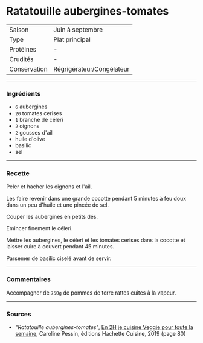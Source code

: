 # Ratatouille aubergines-tomates

| | |
|:---|:---|
| Saison | Juin à septembre |
| Type | Plat principal |
| Protéines | - |
| Crudités | - |
| Conservation | Régrigérateur/Congélateur |

---

### Ingrédients

* `6` aubergines
* `20` tomates cerises
* `1` branche de céleri
* `2` oignons
* `2` gousses d'ail
* huile d'olive
* basilic
* sel

---

### Recette

Peler et hacher les oignons et l'ail.

Les faire revenir dans une grande cocotte pendant 5 minutes à feu doux dans un peu d'huile et une pincée de sel.

Couper les aubergines en petits dés.

Emincer finement le céleri.

Mettre les aubergines, le céleri et les tomates cerises dans la cocotte et laisser cuire à couvert pendant 45 minutes.

Parsemer de basilic ciselé avant de servir.

---

### Commentaires

Accompagner de `750g` de pommes de terre rattes cuites à la vapeur.

---

### Sources

* "*Ratatouille aubergines-tomates*", [En 2H je cuisine Veggie pour toute la semaine](https://www.hachette-pratique.com/en-2h-je-cuisine-veggie-pour-toute-la-semaine-9782017059745), Caroline Pessin, éditions Hachette Cuisine, 2019 (page 80)